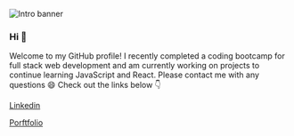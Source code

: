 ![Intro banner](https://user-images.githubusercontent.com/65608809/111404886-ec78d600-86a5-11eb-9eb7-eab827a485c5.jpg)
### Hi 👋
Welcome to my GitHub profile! I recently completed a coding bootcamp for full stack web development and am currently working on projects to continue learning JavaScript and React. 
Please contact me with any questions 😄 Check out the links below :point_down:

[Linkedin](https://www.linkedin.com/in/nicolekleinmann/)

[Porftfolio](https://www.nicolekleinmann.com)


<!--
**nkleinmann/nkleinmann** is a ✨ _special_ ✨ repository because its `README.md` (this file) appears on your GitHub profile.

Here are some ideas to get you started:

- 🔭 I’m currently working on ...
- 🌱 I’m currently learning ...
- 👯 I’m looking to collaborate on ...
- 🤔 I’m looking for help with ...
- 💬 Ask me about ...
- 📫 How to reach me: ...
- 😄 Pronouns: ...
- ⚡ Fun fact: ...
-->
